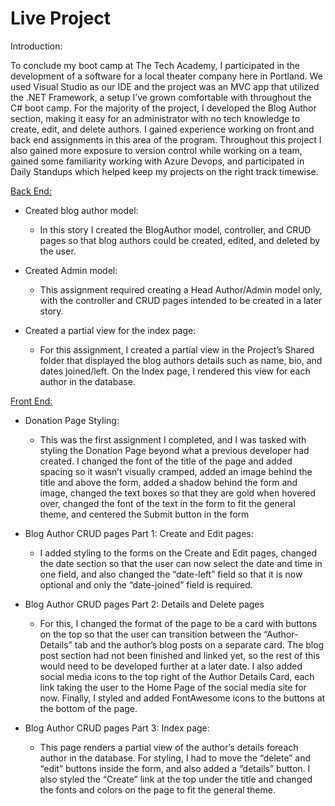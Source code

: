 # Live Project

Introduction:

To conclude my boot camp at The Tech Academy, I participated in the development of a software for a local theater company here in Portland. We used Visual Studio as our IDE and the project was an MVC app that utilized the .NET Framework, a setup I’ve grown comfortable with throughout the C# boot camp. For the majority of the project, I developed the Blog Author section, making it easy for an administrator with no tech knowledge to create, edit, and delete authors. I gained experience working on front and back end assignments in this area of the program. Throughout this project I also gained more exposure to version control while working on a team, gained some familiarity working with Azure Devops, and participated in Daily Standups which helped keep my projects on the right track timewise. 


[Back End:](https://github.com/tabii238/Live-Project/tree/main/BackEnd)


- Created blog author model: 
   - In this story I created the BlogAuthor model, controller, and CRUD pages so that blog authors could be created, edited, and deleted by the user.

- Created Admin model:
   - This assignment required creating a Head Author/Admin model only, with the controller and CRUD pages intended to be created in a later story.

- Created a partial view for the index page:
   - For this assignment, I created a partial view in the Project’s Shared folder that displayed the blog authors details such as name, bio, and dates joined/left. On the Index page, I rendered this view for each author in the database.

[Front End:](https://github.com/tabii238/Live-Project/tree/main/FrontEnd)

- Donation Page Styling: 
   - This was the first assignment I completed, and I was tasked with styling the Donation Page beyond what a previous developer had created. I changed the font of the title of the page and added spacing so it wasn’t visually cramped, added an image behind the title and above the form, added a shadow behind the form and image, changed the text boxes so that they are gold when hovered over, changed the font of the text in the form to fit the general theme, and centered the Submit button in the form
   
- Blog Author CRUD pages Part 1: Create and Edit pages:
   - I added styling to the forms on the Create and Edit pages, changed the date section so that the user can now select the date and time in one field, and also changed the “date-left” field so that it is now optional and only the “date-joined” field is required.
   
- Blog Author CRUD pages Part 2: Details and Delete pages
   - For this, I changed the format of the page to be a card with buttons on the top so that the user can transition between the “Author-Details” tab and the author’s blog posts on a separate card. The blog post section had not been finished and linked yet, so the rest of this would need to be developed further at a later date. I also added social media icons to the top right of the Author Details Card, each link taking the user to the Home Page of the social media site for now. Finally, I styled and added FontAwesome icons to the buttons at the bottom of the page. 
   
- Blog Author CRUD pages Part 3: Index page:
   - This page renders a partial view of the author’s details foreach author in the database. For styling, I had to move the “delete” and “edit” buttons inside the form, and also added a “details” button. I also styled the “Create” link at the top under the title and changed the fonts and colors on the page to fit the general theme. 


